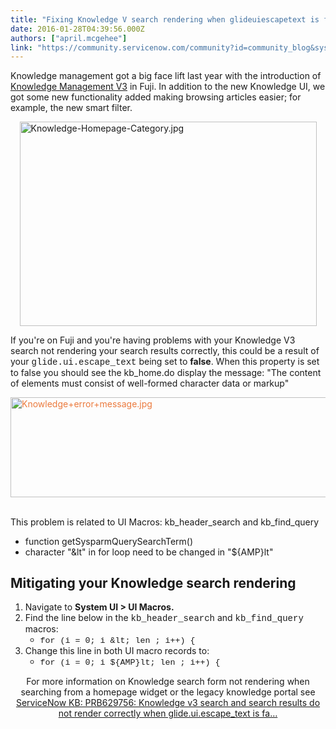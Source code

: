```yaml
---
title: "Fixing Knowledge V search rendering when glideuiescapetext is false"
date: 2016-01-28T04:39:56.000Z
authors: ["april.mcgehee"]
link: "https://community.servicenow.com/community?id=community_blog&sys_id=29fde22ddbd0dbc01dcaf3231f9619c0"
---
```

<p>Knowledge management got a big face lift last year with the introduction of <a title="ocs.servicenow.com/product/knowledge_management/concept/c_KMv3Migration.html" href="https://docs.servicenow.com/product/knowledge_management/concept/c_KMv3Migration.html">Knowledge Management V3</a> in Fuji. In addition to the new Knowledge UI, we got some new functionality added making browsing articles easier; for example, the new smart filter.</p><p><img   alt="Knowledge-Homepage-Category.jpg" class="image-1 jive-image" height="326" src="0ad84c42db1017041dcaf3231f961991.iix" style="display: block; margin-left: auto; margin-right: auto; width: 475px; height: 326.370967741936px;" width="475"/></p><p></p><p>If you're on Fuji and you're having problems with your Knowledge V3 search not rendering your search results correctly, this could be a result of your <span style="font-family: 'courier new', courier;">glide.ui.escape_text</span> being set to <strong>false</strong>. When this property is set to false you should see the kb_home.do display the message: "The content of elements must consist of well-formed character data or markup" <span style="color: #eb7a3d;"><br/></span></p><p><span style="color: #eb7a3d;"><img  alt="Knowledge+error+message.jpg" class="image-2 jive-image" src="a9b5e775dbd41704ed6af3231f961963.iix" style="width: 620px; height: 160px; display: block; margin-left: auto; margin-right: auto;"/><br/></span></p><p></p><p>This problem is related to UI Macros: kb_header_search and kb_find_query</p><ul><li>function getSysparmQuerySearchTerm()</li><li>character "&amp;lt" in for loop need to be changed in "${AMP}lt"</li></ul><p></p><h2>Mitigating your Knowledge search rendering</h2><ol><li>Navigate to <strong>System UI &gt; UI Macros.</strong></li><li>Find the line below in the <span style="font-family: 'courier new', courier;">kb_header_search</span> and <span style="font-family: 'courier new', courier;">kb_find_query</span> macros:<ul><li><span style="font-size: 10pt; font-family: 'courier new', courier;">for (i = 0; i &amp;lt; len ; i++) {</span></li></ul></li><li>Change this line in both UI macro records to:<ul><li><span style="font-size: 10pt; font-family: 'courier new', courier;">for (i = 0; i ${AMP}lt; len ; i++) {</span></li></ul></li></ol><p></p><p style="text-align: center;">For more information on Knowledge search form not rendering when searching from a homepage widget or the legacy knowledge portal see <a href="https://hi.service-now.com/kb_view.do?sysparm_article=KB0549476" title="https://hi.service-now.com/kb_view.do?sysparm_article=KB0549476">ServiceNow KB: PRB629756: Knowledge v3 search and search results do not render correctly when glide.ui.escape_text is fa…</a></p>